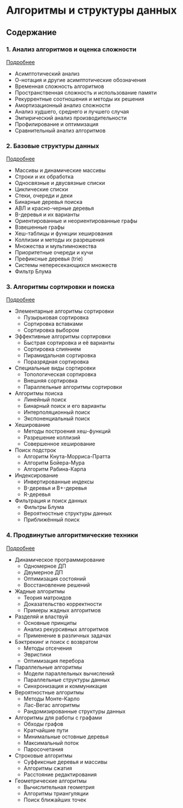 # Алгоритмы и структуры данных

## Содержание

### 1. Анализ алгоритмов и оценка сложности
[Подробнее](/fundamentals/algorithms/analysis/index.md)
- Асимптотический анализ
- О-нотация и другие асимптотические обозначения
- Временная сложность алгоритмов
- Пространственная сложность и использование памяти
- Рекуррентные соотношения и методы их решения
- Амортизационный анализ сложности
- Анализ худшего, среднего и лучшего случая
- Эмпирический анализ производительности
- Профилирование и оптимизация
- Сравнительный анализ алгоритмов

### 2. Базовые структуры данных
[Подробнее](/fundamentals/algorithms/data-structures/index.md)
- Массивы и динамические массивы
- Строки и их обработка
- Односвязные и двусвязные списки
- Циклические списки
- Стеки, очереди и деки
- Бинарные деревья поиска
- АВЛ и красно-черные деревья
- B-деревья и их варианты
- Ориентированные и неориентированные графы
- Взвешенные графы
- Хеш-таблицы и функции хеширования
- Коллизии и методы их разрешения
- Множества и мультимножества
- Приоритетные очереди и кучи
- Префиксные деревья (trie)
- Системы непересекающихся множеств
- Фильтр Блума

### 3. Алгоритмы сортировки и поиска
[Подробнее](/fundamentals/algorithms/sorting-searching/index.md)
- Элементарные алгоритмы сортировки
  - Пузырьковая сортировка
  - Сортировка вставками
  - Сортировка выбором
- Эффективные алгоритмы сортировки
  - Быстрая сортировка и её варианты
  - Сортировка слиянием
  - Пирамидальная сортировка
  - Поразрядная сортировка
- Специальные виды сортировки
  - Топологическая сортировка
  - Внешняя сортировка
  - Параллельные алгоритмы сортировки
- Алгоритмы поиска
  - Линейный поиск
  - Бинарный поиск и его варианты
  - Интерполяционный поиск
  - Экспоненциальный поиск
- Хеширование
  - Методы построения хеш-функций
  - Разрешение коллизий
  - Совершенное хеширование
- Поиск подстрок
  - Алгоритм Кнута-Морриса-Пратта
  - Алгоритм Бойера-Мура
  - Алгоритм Рабина-Карпа
- Индексирование
  - Инвертированные индексы
  - B-деревья и B+-деревья
  - R-деревья
- Фильтрация и поиск данных
  - Фильтры Блума
  - Вероятностные структуры данных
  - Приближённый поиск

### 4. Продвинутые алгоритмические техники
[Подробнее](/fundamentals/algorithms/advanced/index.md)
- Динамическое программирование
  - Одномерное ДП
  - Двумерное ДП
  - Оптимизация состояний
  - Восстановление решений
- Жадные алгоритмы
  - Теория матроидов
  - Доказательство корректности
  - Примеры жадных алгоритмов
- Разделяй и властвуй
  - Основные принципы
  - Анализ рекурсивных алгоритмов
  - Применение в различных задачах
- Бэктрекинг и поиск с возвратом
  - Методы отсечения
  - Эвристики
  - Оптимизация перебора
- Параллельные алгоритмы
  - Модели параллельных вычислений
  - Параллельные структуры данных
  - Синхронизация и коммуникация
- Вероятностные алгоритмы
  - Методы Монте-Карло
  - Лас-Вегас алгоритмы
  - Рандомизированные структуры данных
- Алгоритмы для работы с графами
  - Обходы графов
  - Кратчайшие пути
  - Минимальные остовные деревья
  - Максимальный поток
  - Паросочетания
- Строковые алгоритмы
  - Суффиксные деревья и массивы
  - Алгоритмы сжатия
  - Расстояние редактирования
- Геометрические алгоритмы
  - Вычислительная геометрия
  - Алгоритмы триангуляции
  - Поиск ближайших точек
